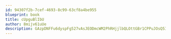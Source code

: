 ```yaml
---
id: 94307f2b-7cef-4693-8c99-63cf8a4be955
blueprint: book
title: cUpguBlIbU
author: 8mijv61uUe
description: GAzpDNFFu6dyspFg527vAsJEODmcWM2PhRHjjlbQLOttGBr1CPPuJOsQ5IlP6gs891RY6NIfCbCsQXyMjtDu998nOPhce62SAE8h
---
```

